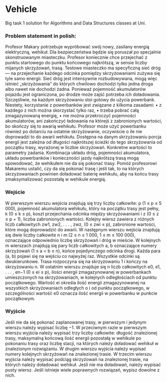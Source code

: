 # Vehicle
Big task 1 solution for Algorithms and Data Structures classes at Uni.

### Problem statement in polish:
Profesor Makary potrzebuje wypróbować swój nowy, zasilany energią elektryczną, wehikuł. Dla bezpieczeństwa
będzie się poruszał po specjalnie skonstruowanym miasteczku. Profesor koniecznie chce przejechać z punktu
startowego do punktu końcowego najkrótszą, w sensie liczby mijanych skrzyżowań, trasą.
Testowe miasteczko ma specyficzną sieć dróg — na przejechanie każdego odcinka pomiędzy skrzyżowaniami
zużywa się tyle samo energii. Sieć dróg jest intensywnie rozbudowywana, mogą więc istnieć „skrzyżowania”
do których chwilowo dochodzi tylko jedna droga albo nawet nie dochodzi żadna. Ponieważ pojemność akumulatorów pojazdu jest ograniczona, po drodze może zajść potrzeba ich doładowania. Szczęśliwie, na każdym
skrzyżowaniu stoi gotowy do użycia powerbank. Niestety, korzystanie z powerbanków jest związane z kilkoma
zasadami:
• z każdego z nich można skorzystać tylko raz,
• trzeba pobrać całą zmagazynowaną energię,
• nie można przekroczyć pojemności akumulatorów, ani zakończyć ładowania na którejś z zabronionych
wartości, bo skończy się to awarią wehikułu.
Profesor może użyć powerbanku również po dotarciu na ostatnie skrzyżowanie, oczywiście o ile nie doprowadzi to do awarii wehikułu.
Dostępna na danym skrzyżowaniu porcja energii jest zależna od długości najkrótszej ścieżki do tego skrzyżowania od początku trasy, wyrażonej w liczbie skrzyżowań. Konkretne wartości to parametry zadania.
Kombinacja układu dróg, pojemności akumulatora, układu powerbanków i konieczności jazdy najkrótszą
trasą mogą spowodować, że wehikułem nie da się pokonać trasy.
Pomóż profesorowi Makaremu ustalić, czy da się pokonać trasę i jeśli tak, to na których skrzyżowaniach
powinien doładować baterię wehikułu, aby na końcu trasy zmaksymalizować pozostałą w wehikule energię.

### Wejście
W pierwszym wierszu wejścia znajdują się trzy liczby całkowite: p (1 ≤ p ≤ 5 000), pojemność akumulatora
wehikułu, który na początku trasy jest pełny, k (0 ≤ k ≤ p), koszt przejechania odcinka między skrzyżowaniami
i z (0 ≤ z ≤ p + 1), liczba zabronionych wartości.
Kolejny wiersz zawiera z różnych liczb całkowitych zw1, zw2, . . . , zwz, (0 ≤ zwi ≤ p), zabronione wartości,
które mogą doprowadzić do awarii.
W następnym wierszu wejścia znajdują się dwie liczby całkowite n i m (2 ≤ n ≤ 1 000, 1 ≤ m ≤ 100 000),
oznaczające odpowiednio liczbę skrzyżowań i dróg w mieście. W kolejnych m wierszach znajdują się pary liczb
całkowitych a, b oznaczające numery skrzyżowań (1 ≤ a < b ≤ n), końce pojedynczego odcinka drogi. Każda
para (a, b) pojawi się na wejściu co najwyżej raz. Wszystkie odcinki są dwukierunkowe. Trasa rozpoczyna się
na skrzyżowaniu 1 i kończy na skrzyżowaniu n.
W ostatnim wierszu znajduje się n liczb całkowitych e0, e1, . . . , en−1 (0 ≤ ei ≤ p), ilości energii zmagazynowanej w powerbankach umieszczonych na skrzyżowaniach, w kolejnych odległościach od punktu początkowego.
Wartość ei określa ilość energii zmagazynowanej na wszystkich skrzyżowaniach odległych o i od punktu początkowego, w szczególności wartość e0 oznacza ilość energii w powerbanku w punkcie początkowym.

### Wyjście
Jeśli nie da się pokonać zaplanowanej trasy, w pierwszym i jedynym wierszu należy wypisać liczbę −1. W
przeciwnym razie w pierwszym wierszu wyjścia należy wypisać trzy liczby całkowite: długość znalezionej trasy,
maksymalną końcową ilość energii pozostałą w wehikule po pokonaniu trasy oraz liczbę stacji, na których
należy doładować wehikuł w znalezionym rozwiązaniu. W drugim wierszu wyjścia należy wypisać numery
kolejnych skrzyżowań na znalezionej trasie. W trzecim wierszu wyjścia należy wypisać podciąg skrzyżowań na
znalezionej trasie, na których należy doładować wehikuł. Jeśli nie ma doładowań, należy wypisać pusty wiersz.
Jeśli istnieje wiele poprawnych rozwiązań, wypisz dowolne z nich.
